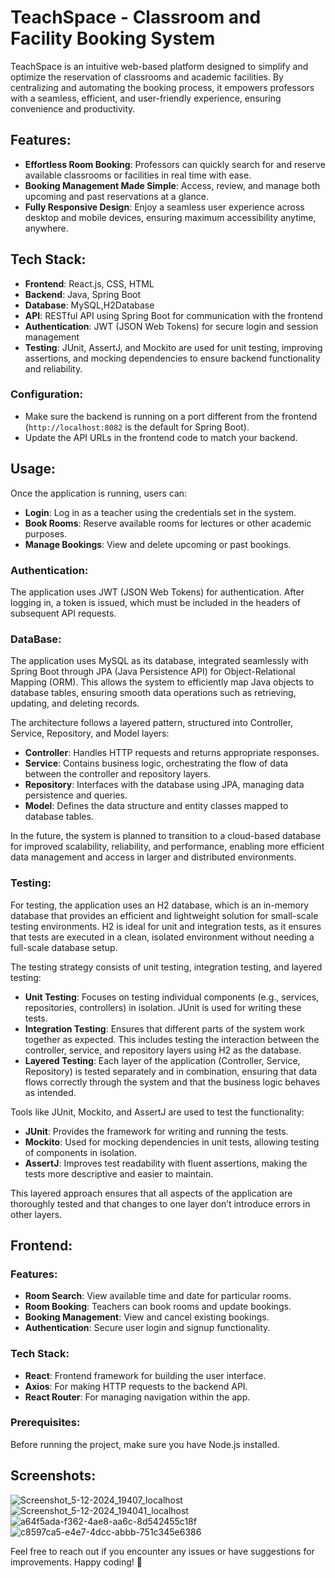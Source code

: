 # TeachSpace - Classroom and Facility Booking System

TeachSpace is an intuitive web-based platform designed to simplify and optimize the reservation of classrooms and academic facilities. By centralizing and automating the booking process, it empowers professors with a seamless, efficient, and user-friendly experience, ensuring convenience and productivity.

## Features:
- **Effortless Room Booking**: Professors can quickly search for and reserve available classrooms or facilities in real time with ease.
- **Booking Management Made Simple**: Access, review, and manage both upcoming and past reservations at a glance.
- **Fully Responsive Design**: Enjoy a seamless user experience across desktop and mobile devices, ensuring maximum accessibility anytime, anywhere.

## Tech Stack:
- **Frontend**: React.js, CSS, HTML
- **Backend**: Java, Spring Boot
- **Database**: MySQL,H2Database
- **API**: RESTful API using Spring Boot for communication with the frontend
- **Authentication**: JWT (JSON Web Tokens) for secure login and session management
- **Testing**: JUnit, AssertJ, and Mockito are used for unit testing, improving assertions, and mocking dependencies to ensure backend functionality and reliability.

### Configuration:
- Make sure the backend is running on a port different from the frontend (`http://localhost:8082` is the default for Spring Boot).
- Update the API URLs in the frontend code to match your backend.

## Usage:
Once the application is running, users can:

- **Login**: Log in as a teacher using the credentials set in the system.
- **Book Rooms**: Reserve available rooms for lectures or other academic purposes.
- **Manage Bookings**: View and delete upcoming or past bookings.

### Authentication:

The application uses JWT (JSON Web Tokens) for authentication. After logging in, a token is issued, which must be included in the headers of subsequent API requests.

### DataBase:
The application uses MySQL as its database, integrated seamlessly with Spring Boot through JPA (Java Persistence API) for Object-Relational Mapping (ORM). This allows the system to efficiently map Java objects to database tables, ensuring smooth data operations such as retrieving, updating, and deleting records.

The architecture follows a layered pattern, structured into Controller, Service, Repository, and Model layers:
- **Controller**: Handles HTTP requests and returns appropriate responses.
- **Service**: Contains business logic, orchestrating the flow of data between the controller and repository layers.
- **Repository**: Interfaces with the database using JPA, managing data persistence and queries.
- **Model**: Defines the data structure and entity classes mapped to database tables.

In the future, the system is planned to transition to a cloud-based database for improved scalability, reliability, and performance, enabling more efficient data management and access in larger and distributed environments.

### Testing:

For testing, the application uses an H2 database, which is an in-memory database that provides an efficient and lightweight solution for small-scale testing environments. H2 is ideal for unit and integration tests, as it ensures that tests are executed in a clean, isolated environment without needing a full-scale database setup.

The testing strategy consists of unit testing, integration testing, and layered testing:

- **Unit Testing**: Focuses on testing individual components (e.g., services, repositories, controllers) in isolation. JUnit is used for writing these tests.
- **Integration Testing**: Ensures that different parts of the system work together as expected. This includes testing the interaction between the controller, service, and repository layers using H2 as the database.
- **Layered Testing**: Each layer of the application (Controller, Service, Repository) is tested separately and in combination, ensuring that data flows correctly through the system and that the business logic behaves as intended.
  
Tools like JUnit, Mockito, and AssertJ are used to test the functionality:

- **JUnit**: Provides the framework for writing and running the tests.
- **Mockito**: Used for mocking dependencies in unit tests, allowing testing of components in isolation.
- **AssertJ**: Improves test readability with fluent assertions, making the tests more descriptive and easier to maintain.
  
This layered approach ensures that all aspects of the application are thoroughly tested and that changes to one layer don’t introduce errors in other layers.

## Frontend:

### Features:

- **Room Search**: View available time and date for particular rooms.
- **Room Booking**: Teachers can book rooms and update bookings.
- **Booking Management**: View and cancel existing bookings.
- **Authentication**: Secure user login and signup functionality.

### Tech Stack:

- **React**: Frontend framework for building the user interface.
- **Axios**: For making HTTP requests to the backend API.
- **React Router**: For managing navigation within the app.

### Prerequisites:
Before running the project, make sure you have Node.js installed.

## Screenshots:
![Screenshot_5-12-2024_19407_localhost](https://github.com/user-attachments/assets/a7563aeb-1de1-407e-81b7-ec197c33f4d8)
![Screenshot_5-12-2024_194041_localhost](https://github.com/user-attachments/assets/b95bb32b-92cd-44a4-9de3-948172259776)
![a64f5ada-f362-4ae8-aa6c-8d542455c18f](https://github.com/user-attachments/assets/bb6d7b46-8a98-4e3e-9c68-9eab5ca42d0f)
![c8597ca5-e4e7-4dcc-abbb-751c345e6386](https://github.com/user-attachments/assets/6702d217-7a5e-4728-bf52-80a3eabcd50c)




Feel free to reach out if you encounter any issues or have suggestions for improvements. Happy coding! 🚀

